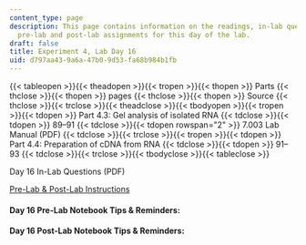```yaml
---
content_type: page
description: This page contains information on the readings, in-lab questions, and
  pre-lab and post-lab assignments for this day of the lab.
draft: false
title: Experiment 4, Lab Day 16
uid: d797aa43-9a6a-47b0-9d53-fa68b984b1fb
---
```

{{< tableopen >}}{{< theadopen >}}{{< tropen >}}{{< thopen >}}
Parts
{{< thclose >}}{{< thopen >}}
pages
{{< thclose >}}{{< thopen >}}
Source
{{< thclose >}}{{< trclose >}}{{< theadclose >}}{{< tbodyopen >}}{{< tropen >}}{{< tdopen >}}
Part 4.3: Gel analysis of isolated RNA
{{< tdclose >}}{{< tdopen >}}
89–91
{{< tdclose >}}{{< tdopen rowspan="2" >}}
7.003 Lab Manual (PDF)
{{< tdclose >}}{{< trclose >}}{{< tropen >}}{{< tdopen >}}
Part 4.4: Preparation of cDNA from RNA
{{< tdclose >}}{{< tdopen >}}
91–93
{{< tdclose >}}{{< trclose >}}{{< tbodyclose >}}{{< tableclose >}}

Day 16 In-Lab Questions (PDF)

[Pre-Lab & Post-Lab Instructions](https://draft.ocw.mit.edu/courses/7-003-applied-molecular-biology-lab-spring-2022/pages/lab-notebook-instructions/)

#### Day 16 Pre-Lab Notebook Tips & Reminders:

#### Day 16 Post-Lab Notebook Tips & Reminders: